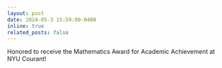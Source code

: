 ```yaml
---
layout: post
date: 2024-05-3 15:59:00-0400
inline: true
related_posts: false
---
```


Honored to receive the Mathematics Award for Academic Achievement at NYU Courant!